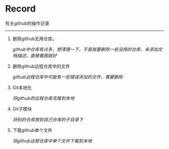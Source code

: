 # Record

有关github的操作记录

---------- 

1. 删除github无用仓库。
  
	*github中仓库有点多，想清理一下，于是就要删除一些没用的仓库，未添加文档描述，直接看图就好*  
2. 删除github远程仓库中的文件  
  
	*github远程仓库中可能有一些错误添加的文件，需要删除*  
3. Git本地化  
  
	*将github的远程仓库克隆到本地*  
4. Git子模块  
  
	*将别的仓库放到自己仓库的子目录下*  
5. 下载github单个文件  
  
	*将github远程仓库中单个文件下载到本地*

